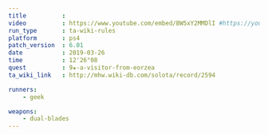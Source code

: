 ```yaml
---
title          :
video          : https://www.youtube.com/embed/BW5xY2MMDlI #https://youtu.be/BW5xY2MMDlI
run_type       : ta-wiki-rules
platform       : ps4
patch_version  : 6.01
date           : 2019-03-26
time           : 12'26"08
quest          : 9★-a-visitor-from-eorzea
ta_wiki_link   : http://mhw.wiki-db.com/solota/record/2594

runners:
    - geek

weapons:
    - dual-blades
---
```

